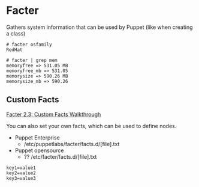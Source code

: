 ﻿# Facter

Gathers system information that can be used by Puppet (like when creating a class)

```
# facter osfamily
RedHat
```

```
# facter | grep mem
memoryfree => 531.05 MB
memoryfree_mb => 531.05
memorysize => 590.26 MB
memorysize_mb => 590.26
```

## Custom Facts

[Facter 2.3: Custom Facts Walkthrough](https://docs.puppetlabs.com/facter/2.3/custom_facts.html)

You can also set your own facts, which can be used to define nodes.

- Puppet Enterprise
    - /etc/puppetlabs/facter/facts.d/[file].txt
- Puppet opensource
    - ?? /etc/facter/facts.d/[file].txt

```
key1=value1
key2=value2
key3=value3
```
